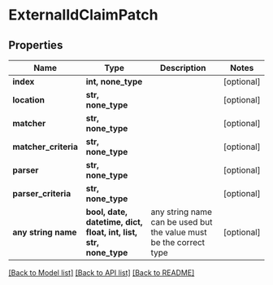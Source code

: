 # ExternalIdClaimPatch


## Properties
Name | Type | Description | Notes
------------ | ------------- | ------------- | -------------
**index** | **int, none_type** |  | [optional] 
**location** | **str, none_type** |  | [optional] 
**matcher** | **str, none_type** |  | [optional] 
**matcher_criteria** | **str, none_type** |  | [optional] 
**parser** | **str, none_type** |  | [optional] 
**parser_criteria** | **str, none_type** |  | [optional] 
**any string name** | **bool, date, datetime, dict, float, int, list, str, none_type** | any string name can be used but the value must be the correct type | [optional]

[[Back to Model list]](../README.md#documentation-for-models) [[Back to API list]](../README.md#documentation-for-api-endpoints) [[Back to README]](../README.md)


